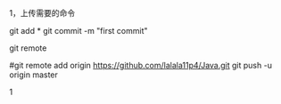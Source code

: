 1，上传需要的命令

git add *
git commit -m "first commit"

git remote 

#git remote add origin https://github.com/lalala11p4/Java.git
git push -u origin master

1



